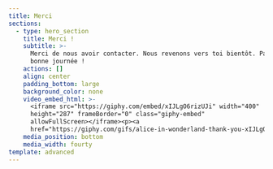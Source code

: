 ```yaml
---
title: Merci
sections:
  - type: hero_section
    title: Merci !
    subtitle: >-
      Merci de nous avoir contacter. Nous revenons vers toi bientôt. Passe une
      bonne journée !
    actions: []
    align: center
    padding_bottom: large
    background_color: none
    video_embed_html: >-
      <iframe src="https://giphy.com/embed/xIJLgO6rizUJi" width="400"
      height="287" frameBorder="0" class="giphy-embed"
      allowFullScreen></iframe><p><a
      href="https://giphy.com/gifs/alice-in-wonderland-thank-you-xIJLgO6rizUJi"></a></p>
    media_position: bottom
    media_width: fourty
template: advanced
---
```


